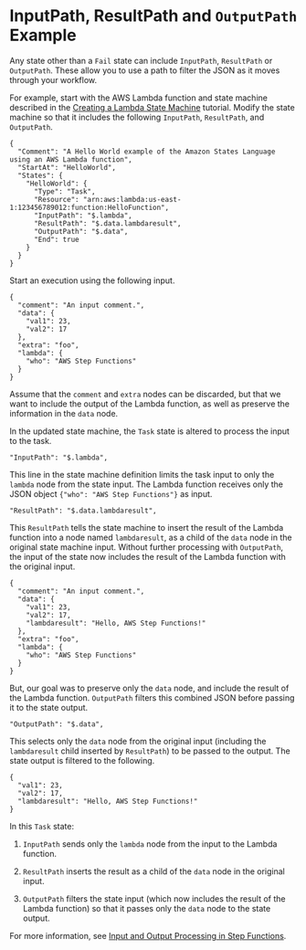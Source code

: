 # InputPath, ResultPath and `OutputPath` Example<a name="input-output-example"></a>

Any state other than a `Fail` state can include `InputPath`, `ResultPath` or `OutputPath`\. These allow you to use a path to filter the JSON as it moves through your workflow\. 

For example, start with the AWS Lambda function and state machine described in the [Creating a Lambda State Machine](tutorial-creating-lambda-state-machine.md) tutorial\. Modify the state machine so that it includes the following `InputPath`, `ResultPath`, and `OutputPath`\.

```
{
  "Comment": "A Hello World example of the Amazon States Language using an AWS Lambda function",
  "StartAt": "HelloWorld",
  "States": {
    "HelloWorld": {
      "Type": "Task",
      "Resource": "arn:aws:lambda:us-east-1:123456789012:function:HelloFunction",
      "InputPath": "$.lambda",
      "ResultPath": "$.data.lambdaresult",
      "OutputPath": "$.data",
      "End": true
    }
  }
}
```

Start an execution using the following input\.

```
{
  "comment": "An input comment.",
  "data": {
    "val1": 23,
    "val2": 17
  },
  "extra": "foo",
  "lambda": {
    "who": "AWS Step Functions"
  }
}
```

Assume that the `comment` and `extra` nodes can be discarded, but that we want to include the output of the Lambda function, as well as preserve the information in the `data` node\.

In the updated state machine, the `Task` state is altered to process the input to the task\.

```
"InputPath": "$.lambda",
```

This line in the state machine definition limits the task input to only the `lambda` node from the state input\. The Lambda function receives only the JSON object `{"who": "AWS Step Functions"}` as input\. 

```
"ResultPath": "$.data.lambdaresult",
```

This `ResultPath` tells the state machine to insert the result of the Lambda function into a node named `lambdaresult`, as a child of the `data` node in the original state machine input\. Without further processing with `OutputPath`, the input of the state now includes the result of the Lambda function with the original input\.

```
{
  "comment": "An input comment.",
  "data": {
    "val1": 23,
    "val2": 17,
    "lambdaresult": "Hello, AWS Step Functions!"
  },
  "extra": "foo",
  "lambda": {
    "who": "AWS Step Functions"
  }
}
```

But, our goal was to preserve only the `data` node, and include the result of the Lambda function\. `OutputPath` filters this combined JSON before passing it to the state output\.

```
"OutputPath": "$.data",
```

This selects only the `data` node from the original input \(including the `lambdaresult` child inserted by `ResultPath`\) to be passed to the output\. The state output is filtered to the following\.

```
{
  "val1": 23,
  "val2": 17,
  "lambdaresult": "Hello, AWS Step Functions!"
}
```

In this `Task` state:

1. `InputPath` sends only the `lambda` node from the input to the Lambda function\.

1. `ResultPath` inserts the result as a child of the `data` node in the original input\.

1. `OutputPath` filters the state input \(which now includes the result of the Lambda function\) so that it passes only the `data` node to the state output\.

For more information, see [Input and Output Processing in Step Functions](concepts-input-output-filtering.md)\.